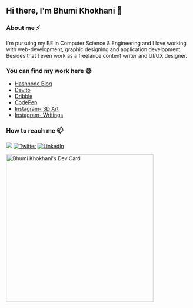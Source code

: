 ## Hi there, I'm Bhumi Khokhani 👋

<!--
**bhumikhokhani/bhumikhokhani** is a ✨ _special_ ✨ repository because its `README.md` (this file) appears on your GitHub profile.

Here are some ideas to get you started:

- 🔭 I’m currently working on ...
- 🌱 I’m currently learning ...
- 👯 I’m looking to collaborate on ...
- 🤔 I’m looking for help with ...
- 💬 Ask me about ...
- 📫 How to reach me: ...
- 😄 Pronouns: ...
- ⚡ Fun fact: ...
-->

### About me ⚡
I'm pursuing my BE in Computer Science & Engineering and I love working with web-development, graphic designing and application development. Besides that I even work as a freelance content writer and UI/UX designer.

### You can find my work here 😅 
- [Hashnode Blog](https://bhumikhokhani.hashnode.dev/)
- [Dev.to](https://dev.to/bhumikhokhani/)
- [Dribble](https://dribbble.com/Blend_Arts)
- [CodePen](https://codepen.io/bhumikhokhani/)
- [Instagram- 3D Art](https://www.instagram.com/blend_arts/)
- [Instagram- Writings](https://www.instagram.com/worldy_feels/)

### How to reach me 📫 
  <a href="mailto:bhumikhokhani@gmail.com?"><img src="https://img.shields.io/badge/Gmail-D14836?style=for-the-badge&logo=gmail&logoColor=white"/></a>
  [![Twitter](https://img.shields.io/badge/TWITTER-%231DA1F2.svg?style=for-the-badge&logo=Twitter&logoColor=white)](https://twitter.com/bhumikhokhani)
  [![LinkedIn](https://img.shields.io/badge/linkedin-%230077B5.svg?style=for-the-badge&logo=linkedin&logoColor=white)](https://www.linkedin.com/in/bhumikhokhani/)
 
  <a href="https://app.daily.dev/bhumikhokhani"><img src="https://api.daily.dev/devcards/81a60553a1c5447a9ee1c3c0e8475456.png?r=uoq" width="400" alt="Bhumi Khokhani's Dev Card"/></a>
